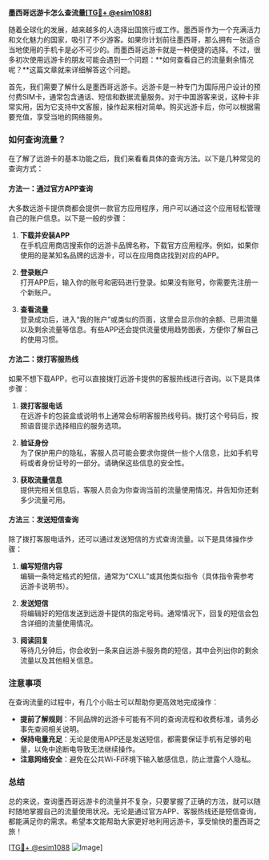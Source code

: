 **墨西哥远游卡怎么查流量[[TG💪+ @esim1088](https://t.me/s/esim1088)]**

随着全球化的发展，越来越多的人选择出国旅行或工作。墨西哥作为一个充满活力和文化魅力的国家，吸引了不少游客。如果你计划前往墨西哥，那么拥有一张适合当地使用的手机卡是必不可少的。而墨西哥远游卡就是一种便捷的选择。不过，很多初次使用远游卡的朋友可能会遇到一个问题：**如何查看自己的流量剩余情况呢？**这篇文章就来详细解答这个问题。

首先，我们需要了解什么是墨西哥远游卡。远游卡是一种专门为国际用户设计的预付费SIM卡，通常包含通话、短信和数据流量服务。对于中国游客来说，这种卡非常实用，因为它支持中文客服，操作起来相对简单。购买远游卡后，你可以根据需要充值，享受当地的网络服务。

### 如何查询流量？

在了解了远游卡的基本功能之后，我们来看看具体的查询方法。以下是几种常见的查询方式：

#### 方法一：通过官方APP查询

大多数远游卡提供商都会提供一款官方应用程序，用户可以通过这个应用轻松管理自己的账户信息。以下是一般的步骤：

1. **下载并安装APP**  
   在手机应用商店搜索你的远游卡品牌名称，下载官方应用程序。例如，如果你使用的是某知名品牌的远游卡，可以在应用商店找到对应的APP。

2. **登录账户**  
   打开APP后，输入你的账号和密码进行登录。如果没有账号，你需要先注册一个新账户。

3. **查看流量**  
   登录成功后，进入“我的账户”或类似的页面，这里会显示你的余额、已用流量以及剩余流量等信息。有些APP还会提供流量使用趋势图表，方便你了解自己的使用习惯。

#### 方法二：拨打客服热线

如果不想下载APP，也可以直接拨打远游卡提供的客服热线进行咨询。以下是具体步骤：

1. **拨打客服电话**  
   在远游卡的包装盒或说明书上通常会标明客服热线号码。拨打这个号码后，按照语音提示选择相应的服务选项。

2. **验证身份**  
   为了保护用户的隐私，客服人员可能会要求你提供一些个人信息，比如手机号码或者身份证号的一部分。请确保这些信息的安全性。

3. **获取流量信息**  
   提供完相关信息后，客服人员会为你查询当前的流量使用情况，并告知你还剩多少流量可用。

#### 方法三：发送短信查询

除了拨打客服电话外，还可以通过发送短信的方式查询流量。以下是具体操作步骤：

1. **编写短信内容**  
   编辑一条特定格式的短信，通常为“CXLL”或其他类似指令（具体指令需参考远游卡说明书）。

2. **发送短信**  
   将编辑好的短信发送到远游卡提供的指定号码。通常情况下，回复的短信会包含详细的流量使用情况。

3. **阅读回复**  
   等待几分钟后，你会收到一条来自远游卡服务商的短信，其中会列出你的剩余流量以及其他相关信息。

### 注意事项

在查询流量的过程中，有几个小贴士可以帮助你更高效地完成操作：

- **提前了解规则**：不同品牌的远游卡可能有不同的查询流程和收费标准，请务必事先查阅相关说明。
- **保持电量充足**：无论是使用APP还是发送短信，都需要保证手机有足够的电量，以免中途断电导致无法继续操作。
- **注意网络安全**：避免在公共Wi-Fi环境下输入敏感信息，防止泄露个人隐私。

### 总结

总的来说，查询墨西哥远游卡的流量并不复杂，只要掌握了正确的方法，就可以随时随地掌握自己的流量使用状况。无论是通过官方APP、客服热线还是短信查询，都能满足你的需求。希望本文能帮助大家更好地利用远游卡，享受愉快的墨西哥之旅！

[[TG💪+ @esim1088](https://t.me/s/esim1088) ![Image](https://i.postimg.cc/4NQfJmqS/Snipaste-2025-05-13-00-14-12.png)]